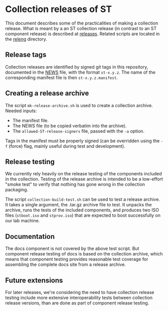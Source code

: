 # Collection releases of ST

This document describes some of the practicalities of making a
collection release. What is meant by a an ST collection release (in
contrast to an ST component release) is described at
[releases](https://git.glasklar.is/system-transparency/project/docs/-/tree/main/content/docs/releases).
Related scripts are located in the [releng](../releng) directory.

## Release tags

Collection releases are identified by signed git tags in this
repository, documented in the [NEWS](./NEWS) file, with the format
`st-x.y.z`. The name of the corresponding manifest file is then
`st-x.y.z.manifest`.

## Creating a release archive

The script `mk-release-archive.sh` is used to create a collection
archive. Needed inputs:

* The manifest file.
* The NEWS file (to be copied verbatim into the archive).
* The `allowed-ST-release-signers` file, passed with the `-a` option.

Tags in the manifest must be properly signed (can be overridden using
the `-f` (force) flag, mainly useful during test and development).

## Release testing

We currently rely heavily on the release testing of the components
included in the collection. Testing of the release archive is intended
to be a low-effort "smoke test" to verify that nothing has gone wrong
in the collection packaging.

The script `collection-build-test.sh` can be used to test a release
archive. It takes a single argument, the .tar.gz archive file to test.
It unpacks the archive, runs the tests of the included components, and
produces two ISO files (`stboot.iso` and `stprov.iso`) that are
expected to boot successfully on our lab machine.

## Documentation

The docs component is not covered by the above test script. But
component release testing of docs is based on the collection archive,
which means that component testing provides reasonable test coverage
for assembling the complete docs site from a release archive.

## Future extensions

For later releases, we're considering the need to have collection
release testing include more extensive interoperability tests between
collection release versions, than are done as part of component
release testing.
